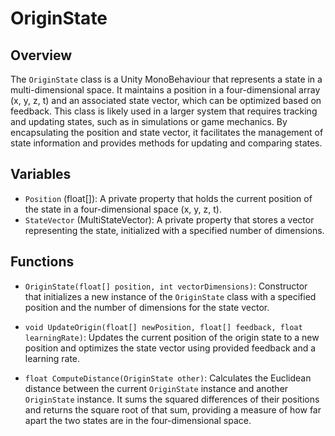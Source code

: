# OriginState

## Overview
The `OriginState` class is a Unity MonoBehaviour that represents a state in a multi-dimensional space. It maintains a position in a four-dimensional array (x, y, z, t) and an associated state vector, which can be optimized based on feedback. This class is likely used in a larger system that requires tracking and updating states, such as in simulations or game mechanics. By encapsulating the position and state vector, it facilitates the management of state information and provides methods for updating and comparing states.

## Variables
- `Position` (float[]): A private property that holds the current position of the state in a four-dimensional space (x, y, z, t).
- `StateVector` (MultiStateVector): A private property that stores a vector representing the state, initialized with a specified number of dimensions.

## Functions
- `OriginState(float[] position, int vectorDimensions)`: Constructor that initializes a new instance of the `OriginState` class with a specified position and the number of dimensions for the state vector.

- `void UpdateOrigin(float[] newPosition, float[] feedback, float learningRate)`: Updates the current position of the origin state to a new position and optimizes the state vector using provided feedback and a learning rate.

- `float ComputeDistance(OriginState other)`: Calculates the Euclidean distance between the current `OriginState` instance and another `OriginState` instance. It sums the squared differences of their positions and returns the square root of that sum, providing a measure of how far apart the two states are in the four-dimensional space.